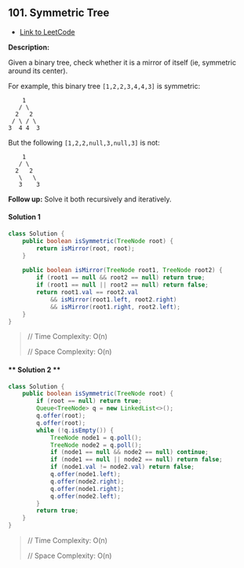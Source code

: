 ## 101. Symmetric Tree

- [Link to LeetCode](https://leetcode.com/problems/symmetric-tree/)

**Description:**



Given a binary tree, check whether it is a mirror of itself (ie, symmetric around its center).

For example, this binary tree `[1,2,2,3,4,4,3]` is symmetric:

```
    1
   / \
  2   2
 / \ / \
3  4 4  3
```

 

But the following `[1,2,2,null,3,null,3]` is not:

```
    1
   / \
  2   2
   \   \
   3    3
```

 

**Follow up:** Solve it both recursively and iteratively.











<!-- tabs:start -->


#### **Solution 1**



```java
class Solution {
    public boolean isSymmetric(TreeNode root) {
        return isMirror(root, root);
    }
    
    public boolean isMirror(TreeNode root1, TreeNode root2) {
        if (root1 == null && root2 == null) return true;
        if (root1 == null || root2 == null) return false;
        return root1.val == root2.val 
            && isMirror(root1.left, root2.right)
            && isMirror(root1.right, root2.left);
    }
}
```



> // Time Complexity: O(n)
>
> // Space Complexity: O(n)



#### ** Solution 2 **



```java
class Solution {
    public boolean isSymmetric(TreeNode root) {
        if (root == null) return true;
        Queue<TreeNode> q = new LinkedList<>();
        q.offer(root);
        q.offer(root);
        while (!q.isEmpty()) {
            TreeNode node1 = q.poll();
            TreeNode node2 = q.poll();
            if (node1 == null && node2 == null) continue;
            if (node1 == null || node2 == null) return false;
            if (node1.val != node2.val) return false;
            q.offer(node1.left);
            q.offer(node2.right);
            q.offer(node1.right);
            q.offer(node2.left);
        }
        return true;
    }
}
```



> // Time Complexity: O(n)
>
> // Space Complexity: O(n)



<!-- tabs:end -->




